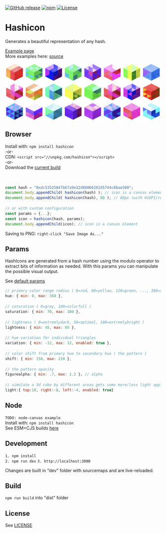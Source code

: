 [![GitHub release](https://img.shields.io/github/release/ETCDEVTeam/hashicon.svg)](https://github.com/ETCDEVTeam/hashicon/releases)
[![npm](http://img.shields.io/npm/v/hashicon.svg)](https://www.npmjs.com/package/hashicon)
[![License](https://img.shields.io/npm/l/hashicon.svg)](LICENSE)


Hashicon
========

Generates a beautiful representation of any hash.

[Example page](https://ETCDEVTeam.github.io/hashicon/examples/)   
More examples here: [source](examples/index.html)

![Sample hashicon image](examples/hashicons.png "Hashicons")



Browser
---

Install with: 
```npm install hashicon```   
-or-   
CDN: ```<script src="//unpkg.com/hashicon"></script>```   
-or-   
Download the [current build](dist/hashicon.umd.js)   

```javascript


const hash = "0xdc53525847b67a9e32d80066202d5744c86ae500";
document.body.appendChild( hashicon(hash) ); // icon is a canvas element
document.body.appendChild( hashicon(hash), 80 ); // 80px (with HiDPI/retina adjustments)

// or with custom configuration
const params = {...};
const icon = hashicon(hash, params);
document.body.appendChild(icon); // icon is a canvas element
```

Saving to PNG:  ```right-click "Save Image As..."```



Params
---

HashIcons are generated from a hash number using the 
modulo operator to extract bits of information as needed. 
With this params you can manipulate the possible visual output.


See [default params](src/params.js)


```javascript
// primary color range radius ( 0=red, 60=yellow, 120=green, ..., 360=red )
hue: { min: 0, max: 360 },

// saturation ( 0=grey, 100=colorfull )
saturation: { min: 70, max: 100 },

// lightness ( 0=extremlydark, 50=optimal, 100=extremlybright )
lightness: { min: 45, max: 65 },

// hue variation for individual triangles
variation: { min: -12, max: 12, enabled: true },

// color shift from primary hue to secondary hue ( the pattern )
shift: { min: 150, max: 210 },

// the pattern opacity
figurealpha: { min: .7, max: 1.2 }, // alpha

// simulate a 3d cube by different areas gets some more/less light applyed 
light:{ top:10, right:-8, left:-4, enabled: true}

```




Node
---
```TODO: node-canvas example```   
Install with: ```npm install hashicon```   
See ESM+CJS builds [here](dist)


Development
-----------
```1. npm install```   
```2. npm run dev```
```3. http://localhost:3000```

Changes are built in "dev" folder with sourcemaps and are live-reloaded.

Build
-----
```npm run build``` into "dist" folder

License
-----
See [LICENSE](LICENSE)


